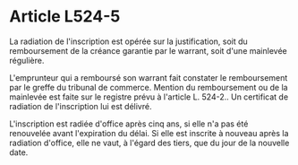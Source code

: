 # Article L524-5

La radiation de l'inscription est opérée sur la justification, soit du remboursement de la créance garantie par le warrant, soit d'une mainlevée régulière.

L'emprunteur qui a remboursé son warrant fait constater le remboursement par le greffe du tribunal de commerce. Mention du remboursement ou de la mainlevée est faite sur le registre prévu à l'article L. 524-2.. Un certificat de radiation de l'inscription lui est délivré.

L'inscription est radiée d'office après cinq ans, si elle n'a pas été renouvelée avant l'expiration du délai. Si elle est inscrite à nouveau après la radiation d'office, elle ne vaut, à l'égard des tiers, que du jour de la nouvelle date.
